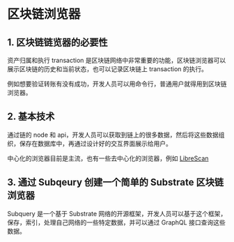 # 区块链浏览器

## 1. 区块链链览器的必要性

资产归属和执行 transaction 是区块链网络中非常重要的功能，区块链浏览器可以展示区块链的历史和当前状态，也可以记录区块链上 transaction 的执行。

例如想要验证转账有没有成功，开发人员可以用命令行，普通用户就得用到区块链浏览器。

## 2. 基本技术

通过链的 node 和 api，开发人员可以获取到链上的很多数据，然后将这些数据组织，保存在数据库中，再通过设计好的交互界面展示给用户。

中心化的浏览器目前是主流，也有一些去中心化的浏览器，例如 [LibreScan](https://finance.yahoo.com/news/librescan-first-decentralized-blockchain-explorer-140000561.html?guccounter=1&guce_referrer=aHR0cHM6Ly93d3cuZ29vZ2xlLmNvbS8&guce_referrer_sig=AQAAANqs1NRRbsS0T1cmFAaBnUqCxeBWvxgUAHZ8Fuf_Jm0puftnLcwXzFvMUDwSPAW2XfU1Z76-C7EDPUuUm7NA9YR3ZIOlT3GBPdOMrdUUZ-QaC5ZLViRm9V0kBGV-eS5_MbN5VVtZ5ruB5BCKn9_F7g3QxY2XIFmSuU_4w1wpZ6h2) 

## 3. 通过 Subqeury 创建一个简单的 Substrate 区块链浏览器

Subquery 是一个基于 Substrate 网络的开源框架，开发人员可以基于这个框架，保存，索引，处理自己网络的一些特定数据，并可以通过 GraphQL 接口查询这些数据。



